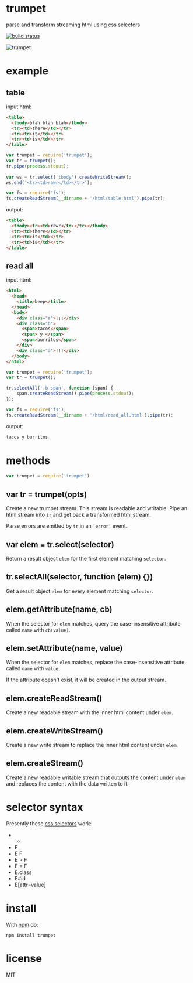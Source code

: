 # trumpet

parse and transform streaming html using css selectors

[![build status](https://secure.travis-ci.org/substack/node-trumpet.png)](http://travis-ci.org/substack/node-trumpet)

![trumpet](http://substack.net/images/trumpet.png)

# example

## table

input html:

``` html
<table>
  <tbody>blah blah blah</tbody>
  <tr><td>there</td></tr>
  <tr><td>it</td></tr>
  <tr><td>is</td></tr>
</table>
```

``` js
var trumpet = require('trumpet');
var tr = trumpet();
tr.pipe(process.stdout);
 
var ws = tr.select('tbody').createWriteStream();
ws.end('<tr><td>rawr</td></tr>');

var fs = require('fs');
fs.createReadStream(__dirname + '/html/table.html').pipe(tr);
```

output:

``` html
<table>
  <tbody><tr><td>rawr</td></tr></tbody>
  <tr><td>there</td></tr>
  <tr><td>it</td></tr>
  <tr><td>is</td></tr>
</table>
```

## read all

input html:

``` html
<html>
  <head>
    <title>beep</title>
  </head>
  <body>
    <div class="a">¡¡¡</div>
    <div class="b">
      <span>tacos</span>
      <span> y </span>
      <span>burritos</span>
    </div>
    <div class="a">!!!</div>
  </body>
</html>
```

``` js
var trumpet = require('trumpet');
var tr = trumpet();

tr.selectAll('.b span', function (span) {
    span.createReadStream().pipe(process.stdout);
});

var fs = require('fs');
fs.createReadStream(__dirname + '/html/read_all.html').pipe(tr);
```

output:

``` html
tacos y burritos
```

# methods

``` js
var trumpet = require('trumpet')
```

## var tr = trumpet(opts)

Create a new trumpet stream. This stream is readable and writable.
Pipe an html stream into `tr` and get back a transformed html stream.

Parse errors are emitted by `tr` in an `'error'` event.

## var elem = tr.select(selector)

Return a result object `elem` for the first element matching `selector`.

## tr.selectAll(selector, function (elem) {})

Get a result object `elem` for every element matching `selector`.

## elem.getAttribute(name, cb)

When the selector for `elem` matches, query the case-insensitive attribute
called `name` with `cb(value)`.

## elem.setAttribute(name, value)

When the selector for `elem` matches, replace the case-insensitive attribute
called `name` with `value`.

If the attribute doesn't exist, it will be created in the output stream.

## elem.createReadStream()

Create a new readable stream with the inner html content under `elem`.

## elem.createWriteStream()

Create a new write stream to replace the inner html content under `elem`.

## elem.createStream()

Create a new readable writable stream that outputs the content under `elem` and
replaces the content with the data written to it.

# selector syntax

Presently these [css selectors](http://www.w3.org/TR/CSS2/selector.html) work:

* *
* E
* E F
* E > F
* E + F
* E.class
* E#id
* E[attr=value]

# install

With [npm](http://npmjs.org) do:

```
npm install trumpet
```

# license

MIT
